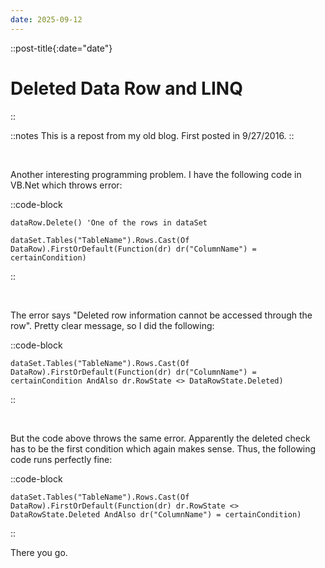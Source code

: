 ```yaml
---
date: 2025-09-12
---
```


::post-title{:date="date"}
# Deleted Data Row and LINQ
::

::notes
This is a repost from my old blog. First posted in 9/27/2016.
::

<br />

Another interesting programming problem. I have the following code in VB.Net which throws error:

::code-block
```
dataRow.Delete() 'One of the rows in dataSet

dataSet.Tables("TableName").Rows.Cast(Of DataRow).FirstOrDefault(Function(dr) dr("ColumnName") = certainCondition)
```
::

<br />

The error says "Deleted row information cannot be accessed through the row". Pretty clear message, so I did the following:

::code-block
```
dataSet.Tables("TableName").Rows.Cast(Of DataRow).FirstOrDefault(Function(dr) dr("ColumnName") = certainCondition AndAlso dr.RowState <> DataRowState.Deleted)
```
::

<br />

But the code above throws the same error. Apparently the deleted check has to be the first condition which again makes sense. Thus, the following code runs perfectly fine:

::code-block
```
dataSet.Tables("TableName").Rows.Cast(Of DataRow).FirstOrDefault(Function(dr) dr.RowState <> DataRowState.Deleted AndAlso dr("ColumnName") = certainCondition)
```
::

There you go.